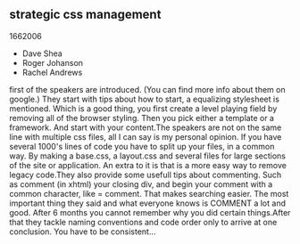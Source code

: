 <article><h1>strategic css management</h1><time><span class="day">16</span><span class="month">6</span><span class="year">2006</span></time><ul>	<li>Dave Shea</li>	<li>Roger Johanson</li>	<li>Rachel Andrews</li></ul><!--more-->first of the speakers are introduced. (You can find more info about them on google.) They start with tips about how to start, a equalizing stylesheet is mentioned. Which is a good thing, you first create a level playing field by removing all of the browser styling. Then you pick either a template or a framework. And start with your content.The speakers are not on the same line with multiple css files, all I can say is my personal opinion. If you have several 1000's lines of code you have to split up your files, in a common way. By making a base.css, a  layout.css and several files for large sections of the site or application. An extra to it is that is a more easy way to remove legacy code.They also provide some usefull tips about commenting. Such as comment (in xhtml) your closing div, and begin your comment with a common character, like = comment. That makes searching easier. The most important thing they said and what everyone knows is COMMENT a lot and good. After 6 months you cannot remember why you did certain things.After that they tackle naming conventions and code order only to arrive at one conclusion. You have to be consistent...</article>